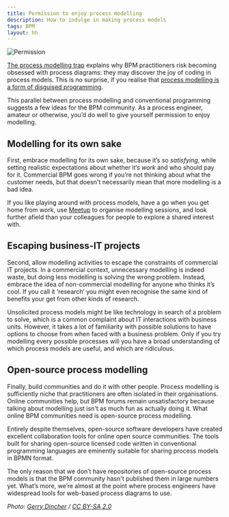 ```yaml
---
title: Permission to enjoy process modelling 
description: How to indulge in making process models
tags: BPM
layout: hh
---
```


![Permission](permission.jpg)

[The process modelling trap](process-modelling-trap) explains why BPM practitioners risk becoming obsessed with process diagrams: they may discover the joy of coding in process models. This is no surprise, if you realise that [process modelling is a form of disguised programming](zero-code-delusion).

This parallel between process modelling and conventional programming suggests a few ideas for the BPM community. As a process engineer, amateur or otherwise, you’d do well to give yourself permission to enjoy modelling.

## Modelling for its own sake

First, embrace modelling for its own sake, because it’s so _satisfying_, while setting realistic expectations about whether it’s _work_ and who should pay for it. Commercial BPM goes wrong if you’re not thinking about what the customer needs, but that doesn't necessarily mean that more modelling is a bad idea.

If you like playing around with process models, have a go when you get home from work, use [Meetup](http://www.meetup.com) to organise modelling sessions, and look further afield than your colleagues for people to explore a shared interest with.

## Escaping business-IT projects

Second, allow modelling activities to escape the constraints of commercial IT projects. In a commercial context, unnecessary modelling is indeed waste, but doing less modelling is solving the wrong problem. Instead, embrace the idea of non-commercial modelling for anyone who thinks it’s cool. If you call it ‘research’ you might even recognise the same kind of benefits your get from other kinds of research.

Unsolicited process models might be like technology in search of a problem to solve, which is a common complaint about IT interactions with business units. However, it takes a lot of familiarity with possible solutions to have options to choose from when faced with a business problem. Only if you try modelling every possible processes will you have a broad understanding of which process models are useful, and which are ridiculous.

## Open-source process modelling

Finally, build communities and do it with other people. Process modelling is sufficiently niche that practitioners are often isolated in their organisations. Online communities help, but BPM forums remain unsatisfactory because talking about modelling just isn't as much fun as actually doing it. What online BPM communities need is open-source process modelling.

Entirely despite themselves, open-source software developers have created excellent collaboration tools for online open source communities. The tools built for sharing open-source licensed code written in conventional programming languages are eminently suitable for sharing process models in BPMN format. 

The only reason that we don’t have repositories of open-source process models is that the BPM community hasn't published them in large numbers yet. What’s more, we’re almost at the point where process engineers have widespread tools for web-based process diagrams to use.

_Photo: [Gerry Dincher](https://www.flickr.com/photos/gerrydincher/6602323811) / [CC BY-SA 2.0](https://creativecommons.org/licenses/by-sa/2.0/)_
